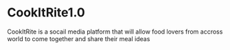 # CookItRite1.0
CookItRite is a socail media platform that will allow food lovers from accross world to come together and share their meal ideas
